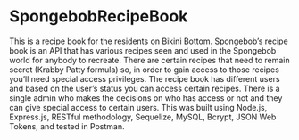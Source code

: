 # SpongebobRecipeBook
This is a recipe book for the residents on Bikini Bottom. Spongebob’s recipe
book is an API that has various recipes seen and used in the Spongebob 
world for anybody to recreate. There are certain recipes that need to remain secret 
(Krabby Patty formula) so, in order to gain access to those recipes you’ll need 
special access privileges. The recipe book has different users and based on the 
user’s status you can access certain recipes. There is a single admin who makes
the decisions on who has access or not and they can give special access 
to certain users. This was built using Node.js, Express.js, RESTful methodology, Sequelize, 
MySQL, Bcrypt, JSON Web Tokens, and tested in Postman.
